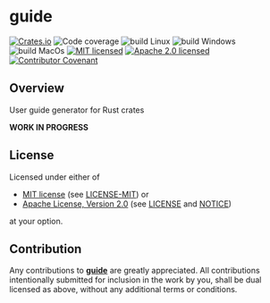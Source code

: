 # guide

[![Crates.io][crates-badge]][crates-url]
![Code coverage][coverage-badge]
![build Linux][build-badge-linux]
![build Windows][build-badge-windows]
![build MacOs][build-badge-macos]
[![MIT licensed][mit-badge]][mit-license-url]
[![Apache 2.0 licensed][apache-badge]][apache-license-url]
[![Contributor Covenant][cc-badge]][cc-url]

[crates-badge]: https://img.shields.io/crates/v/guide.svg
[crates-url]: https://crates.io/crates/guide
[mit-badge]: https://img.shields.io/badge/License-MIT-blue.svg
[mit-url]: https://opensource.org/licenses/MIT
[mit-license-url]: https://github.com/EngosSoftware/guide/blob/main/LICENSE-MIT
[apache-badge]: https://img.shields.io/badge/License-Apache%202.0-blue.svg
[apache-url]: https://www.apache.org/licenses/LICENSE-2.0
[apache-license-url]: https://github.com/EngosSoftware/guide/blob/main/LICENSE
[apache-notice-url]: https://github.com/EngosSoftware/guide/blob/main/NOTICE
[build-badge-linux]: https://github.com/EngosSoftware/guide/actions/workflows/build-linux.yml/badge.svg
[build-badge-windows]: https://github.com/EngosSoftware/guide/actions/workflows/build-windows.yml/badge.svg
[build-badge-macos]: https://github.com/EngosSoftware/guide/actions/workflows/build-macos.yml/badge.svg
[coverage-badge]: https://img.shields.io/badge/Code%20coverage-100%25-green.svg
[cc-badge]: https://img.shields.io/badge/Contributor%20Covenant-2.1-4baaaa.svg
[cc-url]: https://github.com/EngosSoftware/guide/blob/main/CODE_OF_CONDUCT.md

[guide]: https://github.com/EngosSoftware/guide
[headless_chrome]: https://crates.io/crates/headless_chrome
[html2pdf]: https://crates.io/crates/html2pdf
[report a bug]: https://github.com/EngosSoftware/guide/issues

## Overview

User guide generator for Rust crates

**WORK IN PROGRESS**

## License

Licensed under either of

- [MIT license][mit-url] (see [LICENSE-MIT][mit-license-url]) or
- [Apache License, Version 2.0][apache-url] (see [LICENSE][apache-license-url] and [NOTICE][apache-notice-url])

at your option.

## Contribution

Any contributions to **[guide]** are greatly appreciated.
All contributions intentionally submitted for inclusion in the work by you,
shall be dual licensed as above, without any additional terms or conditions.
